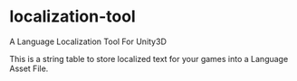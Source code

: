 # localization-tool
A Language Localization Tool For Unity3D

This is a string table to store localized text for your games into a Language Asset File. 

